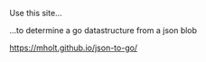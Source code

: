 Use this site...

...to determine a go datastructure from a json blob

https://mholt.github.io/json-to-go/
